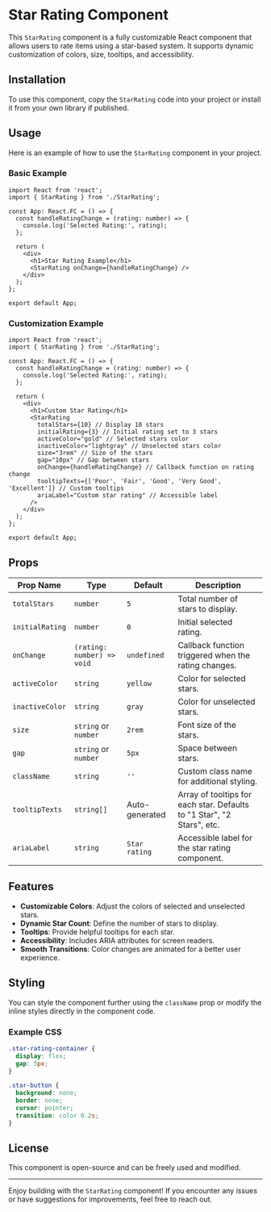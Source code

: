 # Star Rating Component

This `StarRating` component is a fully customizable React component that allows users to rate items using a star-based system. It supports dynamic customization of colors, size, tooltips, and accessibility.

## Installation

To use this component, copy the `StarRating` code into your project or install it from your own library if published.

## Usage

Here is an example of how to use the `StarRating` component in your project.

### Basic Example

```tsx
import React from 'react';
import { StarRating } from './StarRating';

const App: React.FC = () => {
  const handleRatingChange = (rating: number) => {
    console.log('Selected Rating:', rating);
  };

  return (
    <div>
      <h1>Star Rating Example</h1>
      <StarRating onChange={handleRatingChange} />
    </div>
  );
};

export default App;
```

### Customization Example

```tsx
import React from 'react';
import { StarRating } from './StarRating';

const App: React.FC = () => {
  const handleRatingChange = (rating: number) => {
    console.log('Selected Rating:', rating);
  };

  return (
    <div>
      <h1>Custom Star Rating</h1>
      <StarRating
        totalStars={10} // Display 10 stars
        initialRating={3} // Initial rating set to 3 stars
        activeColor="gold" // Selected stars color
        inactiveColor="lightgray" // Unselected stars color
        size="3rem" // Size of the stars
        gap="10px" // Gap between stars
        onChange={handleRatingChange} // Callback function on rating change
        tooltipTexts={['Poor', 'Fair', 'Good', 'Very Good', 'Excellent']} // Custom tooltips
        ariaLabel="Custom star rating" // Accessible label
      />
    </div>
  );
};

export default App;
```

## Props

| Prop Name      | Type                     | Default         | Description                                                                 |
|----------------|--------------------------|-----------------|-----------------------------------------------------------------------------|
| `totalStars`   | `number`                 | `5`             | Total number of stars to display.                                          |
| `initialRating`| `number`                 | `0`             | Initial selected rating.                                                   |
| `onChange`     | `(rating: number) => void` | `undefined`    | Callback function triggered when the rating changes.                       |
| `activeColor`  | `string`                 | `yellow`        | Color for selected stars.                                                  |
| `inactiveColor`| `string`                 | `gray`          | Color for unselected stars.                                                |
| `size`         | `string` or `number`     | `2rem`          | Font size of the stars.                                                    |
| `gap`          | `string` or `number`     | `5px`           | Space between stars.                                                       |
| `className`    | `string`                 | `''`            | Custom class name for additional styling.                                  |
| `tooltipTexts` | `string[]`               | Auto-generated  | Array of tooltips for each star. Defaults to "1 Star", "2 Stars", etc.   |
| `ariaLabel`    | `string`                 | `Star rating`   | Accessible label for the star rating component.                            |

## Features

- **Customizable Colors**: Adjust the colors of selected and unselected stars.
- **Dynamic Star Count**: Define the number of stars to display.
- **Tooltips**: Provide helpful tooltips for each star.
- **Accessibility**: Includes ARIA attributes for screen readers.
- **Smooth Transitions**: Color changes are animated for a better user experience.

## Styling

You can style the component further using the `className` prop or modify the inline styles directly in the component code.

### Example CSS

```css
.star-rating-container {
  display: flex;
  gap: 5px;
}

.star-button {
  background: none;
  border: none;
  cursor: pointer;
  transition: color 0.2s;
}
```

## License

This component is open-source and can be freely used and modified.

---

Enjoy building with the `StarRating` component! If you encounter any issues or have suggestions for improvements, feel free to reach out.

